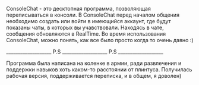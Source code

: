 ConsoleChat - это десктопная программа, позволяющая переписываться в консоли. 
В ConsoleChat перед началом общения необходимо создать или войти в имеющийся аккаунт, где будут показаны чаты, в которых вы учавствовали.
Находясь в чате, сообщения обновляются в RealTime. Во время использования ConsoleChat, можно понять, как все было просто когда то очень давно :)



___________________ P.S ___________________ P.S ___________________



Программа была написана на коленке в армии, ради развлечения и поддержки навыков хоть каком-то расстоянии от плинтуса. Получилась рабочая версия, поддерживается переписка, и в общем, я доволен)
